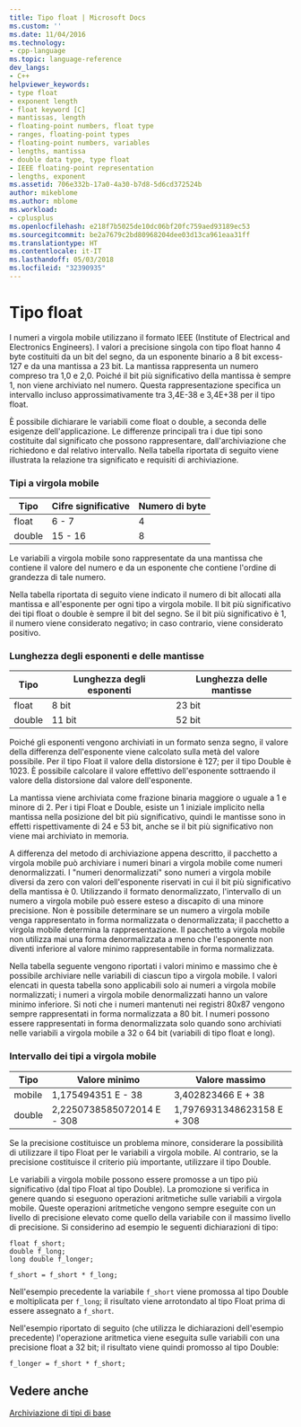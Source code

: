 ```yaml
---
title: Tipo float | Microsoft Docs
ms.custom: ''
ms.date: 11/04/2016
ms.technology:
- cpp-language
ms.topic: language-reference
dev_langs:
- C++
helpviewer_keywords:
- type float
- exponent length
- float keyword [C]
- mantissas, length
- floating-point numbers, float type
- ranges, floating-point types
- floating-point numbers, variables
- lengths, mantissa
- double data type, type float
- IEEE floating-point representation
- lengths, exponent
ms.assetid: 706e332b-17a0-4a30-b7d8-5d6cd372524b
author: mikeblome
ms.author: mblome
ms.workload:
- cplusplus
ms.openlocfilehash: e218f7b5025de10dc06bf20fc759aed93189ec53
ms.sourcegitcommit: be2a7679c2bd80968204dee03d13ca961eaa31ff
ms.translationtype: HT
ms.contentlocale: it-IT
ms.lasthandoff: 05/03/2018
ms.locfileid: "32390935"
---
```

# <a name="type-float"></a>Tipo float
I numeri a virgola mobile utilizzano il formato IEEE (Institute of Electrical and Electronics Engineers). I valori a precisione singola con tipo float hanno 4 byte costituiti da un bit del segno, da un esponente binario a 8 bit excess-127 e da una mantissa a 23 bit. La mantissa rappresenta un numero compreso tra 1,0 e 2,0. Poiché il bit più significativo della mantissa è sempre 1, non viene archiviato nel numero. Questa rappresentazione specifica un intervallo incluso approssimativamente tra 3,4E-38 e 3,4E+38 per il tipo float.  
  
 È possibile dichiarare le variabili come float o double, a seconda delle esigenze dell'applicazione. Le differenze principali tra i due tipi sono costituite dal significato che possono rappresentare, dall'archiviazione che richiedono e dal relativo intervallo. Nella tabella riportata di seguito viene illustrata la relazione tra significato e requisiti di archiviazione.  
  
### <a name="floating-point-types"></a>Tipi a virgola mobile  
  
|Tipo|Cifre significative|Numero di byte|  
|----------|------------------------|---------------------|  
|float|6 - 7|4|  
|double|15 - 16|8|  
  
 Le variabili a virgola mobile sono rappresentate da una mantissa che contiene il valore del numero e da un esponente che contiene l'ordine di grandezza di tale numero.  
  
 Nella tabella riportata di seguito viene indicato il numero di bit allocati alla mantissa e all'esponente per ogni tipo a virgola mobile. Il bit più significativo dei tipi float o double è sempre il bit del segno. Se il bit più significativo è 1, il numero viene considerato negativo; in caso contrario, viene considerato positivo.  
  
### <a name="lengths-of-exponents-and-mantissas"></a>Lunghezza degli esponenti e delle mantisse  
  
|Tipo|Lunghezza degli esponenti|Lunghezza delle mantisse|  
|----------|---------------------|---------------------|  
|float|8 bit|23 bit|  
|double|11 bit|52 bit|  
  
 Poiché gli esponenti vengono archiviati in un formato senza segno, il valore della differenza dell'esponente viene calcolato sulla metà del valore possibile. Per il tipo Float il valore della distorsione è 127; per il tipo Double è 1023. È possibile calcolare il valore effettivo dell'esponente sottraendo il valore della distorsione dal valore dell'esponente.  
  
 La mantissa viene archiviata come frazione binaria maggiore o uguale a 1 e minore di 2. Per i tipi Float e Double, esiste un 1 iniziale implicito nella mantissa nella posizione del bit più significativo, quindi le mantisse sono in effetti rispettivamente di 24 e 53 bit, anche se il bit più significativo non viene mai archiviato in memoria.  
  
 A differenza del metodo di archiviazione appena descritto, il pacchetto a virgola mobile può archiviare i numeri binari a virgola mobile come numeri denormalizzati. I "numeri denormalizzati" sono numeri a virgola mobile diversi da zero con valori dell'esponente riservati in cui il bit più significativo della mantissa è 0. Utilizzando il formato denormalizzato, l'intervallo di un numero a virgola mobile può essere esteso a discapito di una minore precisione. Non è possibile determinare se un numero a virgola mobile venga rappresentato in forma normalizzata o denormalizzata; il pacchetto a virgola mobile determina la rappresentazione. Il pacchetto a virgola mobile non utilizza mai una forma denormalizzata a meno che l'esponente non diventi inferiore al valore minimo rappresentabile in forma normalizzata.  
  
 Nella tabella seguente vengono riportati i valori minimo e massimo che è possibile archiviare nelle variabili di ciascun tipo a virgola mobile. I valori elencati in questa tabella sono applicabili solo ai numeri a virgola mobile normalizzati; i numeri a virgola mobile denormalizzati hanno un valore minimo inferiore. Si noti che i numeri mantenuti nei registri 80*x*87 vengono sempre rappresentati in forma normalizzata a 80 bit. I numeri possono essere rappresentati in forma denormalizzata solo quando sono archiviati nelle variabili a virgola mobile a 32 o 64 bit (variabili di tipo float e long).  
  
### <a name="range-of-floating-point-types"></a>Intervallo dei tipi a virgola mobile  
  
|Tipo|Valore minimo|Valore massimo|  
|----------|-------------------|-------------------|  
|mobile|1,175494351 E - 38|3,402823466 E + 38|  
|double|2,2250738585072014 E - 308|1,7976931348623158 E + 308|  
  
 Se la precisione costituisce un problema minore, considerare la possibilità di utilizzare il tipo Float per le variabili a virgola mobile. Al contrario, se la precisione costituisce il criterio più importante, utilizzare il tipo Double.  
  
 Le variabili a virgola mobile possono essere promosse a un tipo più significativo (dal tipo Float al tipo Double). La promozione si verifica in genere quando si eseguono operazioni aritmetiche sulle variabili a virgola mobile. Queste operazioni aritmetiche vengono sempre eseguite con un livello di precisione elevato come quello della variabile con il massimo livello di precisione. Si considerino ad esempio le seguenti dichiarazioni di tipo:  
  
```  
float f_short;  
double f_long;  
long double f_longer;  
  
f_short = f_short * f_long;  
```  
  
 Nell'esempio precedente la variabile `f_short` viene promossa al tipo Double e moltiplicata per `f_long`; il risultato viene arrotondato al tipo Float prima di essere assegnato a `f_short`.  
  
 Nell'esempio riportato di seguito (che utilizza le dichiarazioni dell'esempio precedente) l'operazione aritmetica viene eseguita sulle variabili con una precisione float a 32 bit; il risultato viene quindi promosso al tipo Double:  
  
```  
f_longer = f_short * f_short;  
```  
  
## <a name="see-also"></a>Vedere anche  
 [Archiviazione di tipi di base](../c-language/storage-of-basic-types.md)
